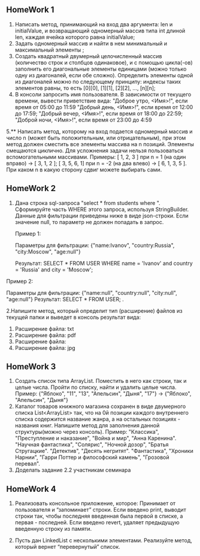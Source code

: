 ## HomeWork 1
1. Написать метод, принимающий на вход два аргумента: len и initialValue, и возвращающий одномерный массив типа int длиной len, каждая ячейка которого равна initialValue;
2. Задать одномерный массив и найти в нем минимальный и максимальный элементы ;
3. Создать квадратный двумерный целочисленный массив (количество строк и столбцов одинаковое), 
   и с помощью цикла(-ов) заполнить его диагональные элементы единицами (можно только одну из диагоналей, если обе сложно). 
   Определить элементы одной из диагоналей можно по следующему принципу: индексы таких элементов равны, 
   то есть [0][0], [1][1], [2][2], …, [n][n];
4. В консоли запросить имя пользователя. В зависимости от текущего времени, вывести приветствие вида:
   "Доброе утро, <Имя>!", если время от 05:00 до 11:59
   "Добрый день, <Имя>!", если время от 12:00 до 17:59;
   "Добрый вечер, <Имя>!", если время от 18:00 до 22:59;
   "Доброй ночи, <Имя>!", если время от 23:00 до 4:59

5.** Написать метод, которому на вход подается одномерный массив и число n (может быть положительным, или отрицательным),
при этом метод должен сместить все элементы массива на n позиций. Элементы смещаются циклично. 
Для усложнения задачи нельзя пользоваться вспомогательными массивами. 
Примеры: [ 1, 2, 3 ] при n = 1 (на один вправо) -> [ 3, 1, 2 ]; [ 3, 5, 6, 1] при n = -2 (на два влево) -> [ 6, 1, 3, 5 ]. 
При каком n в какую сторону сдвиг можете выбирать сами.

## HomeWork 2

1. Дана строка sql-запроса "select * from students where ". Сформируйте часть WHERE этого запроса, используя StringBuilder. Данные для фильтрации приведены ниже в виде json-строки.
   Если значение null, то параметр не должен попадать в запрос.


   Пример 1:

   Параметры для фильтрации: {"name:Ivanov", "country:Russia", "city:Moscow", "age:null"}

   Результат: SELECT * FROM USER WHERE name = 'Ivanov' and country = 'Russia' and city = 'Moscow';



Пример 2:

Параметры для фильтрации: {"name:null", "country:null", "city:null", "age:null"}
Результат: SELECT * FROM USER;
.

2.Напишите метод, который определит тип (расширение) файлов из текущей папки и выведет в консоль результат вида:
1. Расширение файла: txt
2. Расширение файла: pdf
3. Расширение файла:
4. Расширение файла: jpg

## HomeWork 3

1. Создать список типа ArrayList<String>. Поместить в него как строки, так и целые числа. Пройти по списку, найти и удалить целые числа.
   Пример: {"Яблоко", "11", "13", "Апельсин", "Дыня", "17"} -> {"Яблоко", "Апельсин", "Дыня"}
2. Каталог товаров книжного магазина сохранен в виде двумерного списка List<ArrayList<String>> так, что на 0й позиции каждого внутреннего списка содержится название жанра, а на остальных позициях - названия книг. Напишите метод для заполнения данной структуры(можно через консоль).
   Пример:
   "Классика", "Преступление и наказание", "Война и мир", "Анна Каренина".
   "Научная фантастика", "Солярис", "Ночной дозор", "Братья Стругацкие".
   "Детектив", "Десять негритят".
   "Фантастика", "Хроники Нарнии", "Гарри Поттер и философский камень", "Грозовой перевал".
3. Доделать задание 2.2 участникам семинара

## HomeWork 4

1. Реализовать консольное приложение, которое:
   Принимает от пользователя и “запоминает” строки.
   Если введено print, выводит строки так, чтобы последняя введенная была первой в списке, а первая - последней.
   Если введено revert, удаляет предыдущую введенную строку из памяти.

2. Пусть дан LinkedList с несколькими элементами. Реализуйте метод, который вернет “перевернутый” список.